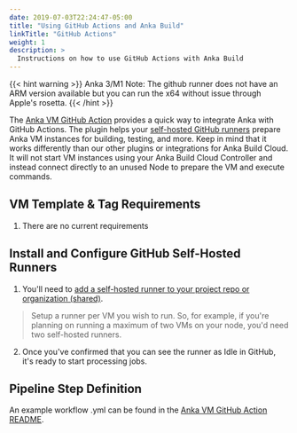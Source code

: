 ```yaml
---
date: 2019-07-03T22:24:47-05:00
title: "Using GitHub Actions and Anka Build"
linkTitle: "GitHub Actions"
weight: 1
description: >
  Instructions on how to use GitHub Actions with Anka Build
---
```


{{< hint warning >}}
Anka 3/M1 Note: The github runner does not have an ARM version available but you can run the x64 without issue through Apple's rosetta.
{{< /hint >}}

The [Anka VM GitHub Action](https://github.com/marketplace/actions/anka-vm-github-action) provides a quick way to integrate Anka with GitHub Actions. The plugin helps your [self-hosted GitHub runners](https://help.github.com/en/actions/hosting-your-own-runners/about-self-hosted-runners) prepare Anka VM instances for building, testing, and more. Keep in mind that it works differently than our other plugins or integrations for Anka Build Cloud. It will not start VM instances using your Anka Build Cloud Controller and instead connect directly to an unused Node to prepare the VM and execute commands.

## VM Template & Tag Requirements

1. There are no current requirements

## Install and Configure GitHub Self-Hosted Runners

1. You'll need to [add a self-hosted runner to your project repo or organization (shared)](https://help.github.com/en/actions/hosting-your-own-runners/adding-self-hosted-runners).
> Setup a runner per VM you wish to run. So, for example, if you're planning on running a maximum of two VMs on your node, you'd need two self-hosted runners.
2. Once you've confirmed that you can see the runner as Idle in GitHub, it's ready to start processing jobs.

## Pipeline Step Definition

An example workflow .yml can be found in the [Anka VM GitHub Action README](https://github.com/marketplace/actions/anka-vm-github-action).